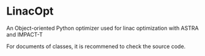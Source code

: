 # LinacOpt
An Object-oriented Python optimizer used for linac optimization with ASTRA and IMPACT-T

For documents of classes, it is recommened to check the source code.
